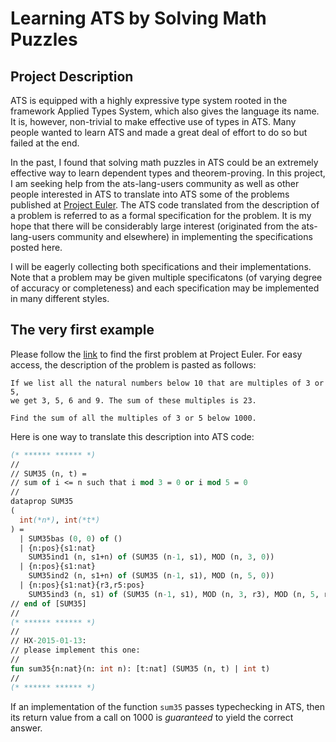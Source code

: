 # Learning ATS by Solving Math Puzzles

## Project Description

ATS is equipped with a highly expressive type system rooted
in the framework Applied Types System, which also gives the
language its name. It is, however, non-trivial to make effective
use of types in ATS. Many people wanted to learn ATS and made
a great deal of effort to do so but failed at the end.

In the past, I found that solving math puzzles in ATS could be an extremely
effective way to learn dependent types and theorem-proving.  In this
project, I am seeking help from the ats-lang-users community as well as
other people interested in ATS to translate into ATS some of the problems
published at [Project Euler](https://projecteuler.net). The ATS
code translated from the description of a problem is referred to as a
formal specification for the problem. It is my hope that there will be
considerably large interest (originated from the ats-lang-users community
and elsewhere) in implementing the specifications posted here.

I will be eagerly collecting both specifications and their implementations.
Note that a problem may be given multiple specificatons (of varying degree
of accuracy or completeness) and each specification may be implemented in many
different styles.

## The very first example

Please follow the
[link](https://projecteuler.net/problem=1) to find the first problem at
Project Euler. For easy access, the description of the problem is pasted
as follows:

```text
If we list all the natural numbers below 10 that are multiples of 3 or 5,
we get 3, 5, 6 and 9. The sum of these multiples is 23.

Find the sum of all the multiples of 3 or 5 below 1000.
```

Here is one way to translate this description into ATS code:

```ocaml
(* ****** ****** *)
//
// SUM35 (n, t) =
// sum of i <= n such that i mod 3 = 0 or i mod 5 = 0
//
dataprop SUM35
(
  int(*n*), int(*t*)
) =
  | SUM35bas (0, 0) of ()
  | {n:pos}{s1:nat}
    SUM35ind1 (n, s1+n) of (SUM35 (n-1, s1), MOD (n, 3, 0))
  | {n:pos}{s1:nat}
    SUM35ind2 (n, s1+n) of (SUM35 (n-1, s1), MOD (n, 5, 0))
  | {n:pos}{s1:nat}{r3,r5:pos}
    SUM35ind3 (n, s1) of (SUM35 (n-1, s1), MOD (n, 3, r3), MOD (n, 5, r5))
// end of [SUM35]
//
(* ****** ****** *)
//
// HX-2015-01-13:
// please implement this one:
//
fun sum35{n:nat}(n: int n): [t:nat] (SUM35 (n, t) | int t)
//
(* ****** ****** *)
```

If an implementation of the function `sum35` passes typechecking in ATS,
then its return value from a call on 1000 is *guaranteed* to yield the
correct answer.

